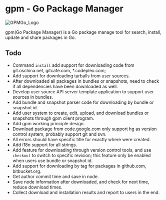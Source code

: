 gpm - Go Package Manager
===

![GPMGo_Logo](https://raw.github.com/GPMGo/gpm-site/master/static/img/gpmgo.png?raw=true)

gpm(Go Package Manager) is a Go package manage tool for search, install, update and share packages in Go.

## Todo

- Command `install` add support for downloading code from git.oschina.net, gitcafe.com, *.codeplex.com;
- Add support for downloading tarballs from user sources.
- After downloaded all packages in bundles or snapshots, need to check if all dependencies have been downloaded as well.
- Develop user source API server template application to support user sources in bundles.
- Add bundle and snapshot parser code for downloading by bundle or snapshot id.
- Add user system to create, edit, upload, and download bundles or snapshots through gpm client program.
- Add gpm working principle design.
- Download package from code.google.com only support hg as version control system, probably support git and svn.
- All errors should have specific title for exactly where were created.
- Add i18n support for all strings.
- Add feature for downloading through version control tools, and use `checkout` to switch to specific revision; this feature only be enabled when users use bundle or snapshot id.
- Add support for downloading by tag for packages in github.com, bitbucket.org.
- Get author commit time and save in node.
- Save node information after downloaded, and check for next time, reduce download times.
- Collect download and installation results and report to users in the end.
